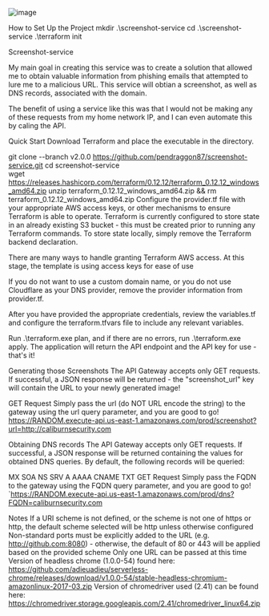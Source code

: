 
![image](https://user-images.githubusercontent.com/59709429/126085939-4077780a-ca1c-4637-a557-092cebd40799.png)

How to Set Up the Project
mkdir .\screenshot-service
cd .\screenshot-service
.\terraform init


Screenshot-service

My main goal in creating this service was to create a solution that allowed me to obtain valuable information from phishing emails that attempted to lure me to a malicious URL. This service will obtian a screenshot, as well as DNS records, associated with the domain.


The benefit of using a service like this was that I would not be making any of these requests from my home network IP, and I can even automate this by caling the API.


Quick Start
Download Terraform and place the executable in the directory.

git clone --branch v2.0.0 https://github.com/pendraggon87/screenshot-service.git
cd screenshot-service  
wget https://releases.hashicorp.com/terraform/0.12.12/terraform_0.12.12_windows_amd64.zip
unzip terraform_0.12.12_windows_amd64.zip && rm terraform_0.12.12_windows_amd64.zip
Configure the provider.tf file with your appropriate AWS access keys, or other mechanisms to ensure Terraform is able to operate. Terraform is currently configured to store state in an already existing S3 bucket - this must be created prior to running any Terraform commands. To store state locally, simply remove the Terraform backend declaration.

There are many ways to handle granting Terraform AWS access. At this stage, the template is using access keys for ease of use

If you do not want to use a custom domain name, or you do not use Cloudflare as your DNS provider, remove the provider information from provider.tf.

After you have provided the appropriate credentials, review the variables.tf and configure the terraform.tfvars file to include any relevant variables.

Run .\terraform.exe plan, and if there are no errors, run .\terraform.exe apply. The application will return the API endpoint and the API key for use - that's it!

Generating those Screenshots
The API Gateway accepts only GET requests. If successful, a JSON response will be returned - the "screenshot_url" key will contain the URL to your newly generated image!


GET Request
Simply pass the url (do NOT URL encode the string) to the gateway using the url query parameter, and you are good to go!
https://RANDOM.execute-api.us-east-1.amazonaws.com/prod/screenshot?url=http://caliburnsecurity.com


Obtaining DNS records
The API Gateway accepts only GET requests. If successful, a JSON response will be returned containing the values for obtained DNS queries. By default, the following records will be queried:


MX
SOA
NS
SRV
A
AAAA
CNAME
TXT
GET Request
Simply pass the FQDN to the gateway using the FQDN query parameter, and you are good to go! `https://RANDOM.execute-api.us-east-1.amazonaws.com/prod/dns?FQDN=caliburnsecurity.com

Notes
If a URI scheme is not defined, or the scheme is not one of https or http, the default scheme selected will be http unless otherwise configured
Non-standard ports must be explicitly added to the URL (e.g. http://github.com:8080) - otherwise, the default of 80 or 443 will be applied based on the provided scheme
Only one URL can be passed at this time
Version of headless chrome (1.0.0-54) found here: https://github.com/adieuadieu/serverless-chrome/releases/download/v1.0.0-54/stable-headless-chromium-amazonlinux-2017-03.zip
Version of chromedriver used (2.41) can be found here: https://chromedriver.storage.googleapis.com/2.41/chromedriver_linux64.zip
